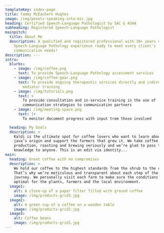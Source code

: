 ```yaml
---
templateKey: index-page
title: Tammy McEachern Hughes
image: /img/pexels-speaking-into-mic.jpg
heading: Certified Speech-Language Pathologist by SAC & ASHA
subheading: Registered Speech-Language Pathologist
mainpitch:
  title: About Me
  description: A qualified and registered professional with 30+ years of
    Speech-Language Pathology experience ready to meet every client's
    communication needs!
description: ---
intro:
  blurbs:
    - image: /img/coffee.png
      text: To provide Speech-Language Pathology accessment services
    - image: /img/coffee-gear.png
      text: To provide ongoing therapeutic services directly and indirectly through
        mediator training
    - image: /img/tutorials.png
      text: >
        To provide consultation and in-service training in the use of
        communication strategies to communication partners
    - image: /img/meeting-space.png
      text: |+
        To monitor document progress with input trom those involved

  heading: My Goals
  description: >
    Kaldi is the ultimate spot for coffee lovers who want to learn about their
    java’s origin and support the farmers that grew it. We take coffee
    production, roasting and brewing seriously and we’re glad to pass that
    knowledge to anyone. This is an edit via identity...
main:
  heading: Great coffee with no compromises
  description: >
    We hold our coffee to the highest standards from the shrub to the cup.
    That’s why we’re meticulous and transparent about each step of the coffee’s
    journey. We personally visit each farm to make sure the conditions are
    optimal for the plants, farmers and the local environment.
  image1:
    alt: A close-up of a paper filter filled with ground coffee
    image: /img/products-grid3.jpg
  image2:
    alt: A green cup of a coffee on a wooden table
    image: /img/products-grid2.jpg
  image3:
    alt: Coffee beans
    image: /img/products-grid1.jpg
---
```

